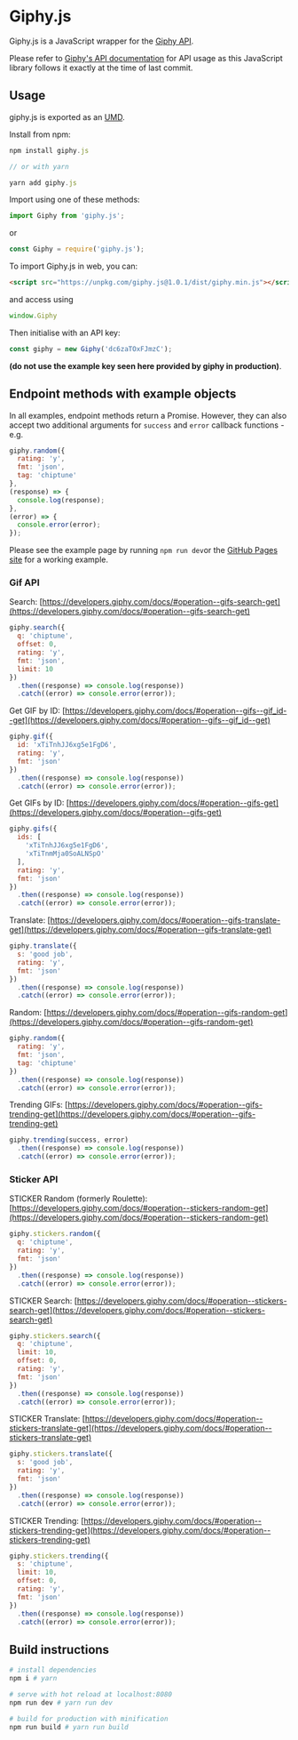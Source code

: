 # Giphy.js

Giphy.js is a JavaScript wrapper for the [Giphy API](https://developers.giphy.com/docs/).

Please refer to [Giphy's API documentation](https://developers.giphy.com/docs/) for API usage as this JavaScript library follows it exactly at the time of last commit.

## Usage

giphy.js is exported as an [UMD](https://github.com/umdjs/umd).

Install from npm:

```JavaScript
npm install giphy.js

// or with yarn

yarn add giphy.js
```

Import using one of these methods:

```JavaScript
import Giphy from 'giphy.js';
```
or
```JavaScript
const Giphy = require('giphy.js');
```

To import Giphy.js in web, you can:
```HTML
<script src="https://unpkg.com/giphy.js@1.0.1/dist/giphy.min.js"></script>
```
and access using
```JavaScript
window.Giphy
```

Then initialise with an API key:
```JavaScript
const giphy = new Giphy('dc6zaTOxFJmzC');
```

**(do not use the example key seen here provided by giphy in production)**.

## Endpoint methods with example objects

In all examples, endpoint methods return a Promise. However, they can also accept two additional arguments for ```success``` and ```error``` callback functions -  e.g.

```JavaScript
giphy.random({
  rating: 'y',
  fmt: 'json',
  tag: 'chiptune'
},
(response) => {
  console.log(response);
},
(error) => {
  console.error(error);
});
```

Please see the example page by running ```npm run dev```or the [GitHub Pages site](http://2xaa.github.io/giphy.js/) for a working example.

### Gif API

Search: [https://developers.giphy.com/docs/#operation--gifs-search-get](https://developers.giphy.com/docs/#operation--gifs-search-get)

```JavaScript
giphy.search({
  q: 'chiptune',
  offset: 0,
  rating: 'y',
  fmt: 'json',
  limit: 10
})
  .then((response) => console.log(response))
  .catch((error) => console.error(error));
```

Get GIF by ID: [https://developers.giphy.com/docs/#operation--gifs--gif_id--get](https://developers.giphy.com/docs/#operation--gifs--gif_id--get)

```JavaScript
giphy.gif({
  id: 'xTiTnhJJ6xg5e1FgD6',
  rating: 'y',
  fmt: 'json'
})
  .then((response) => console.log(response))
  .catch((error) => console.error(error));
```

Get GIFs by ID: [https://developers.giphy.com/docs/#operation--gifs-get](https://developers.giphy.com/docs/#operation--gifs-get)

```JavaScript
giphy.gifs({
  ids: [
    'xTiTnhJJ6xg5e1FgD6',
    'xTiTnmMja0SoALNSpO'
  ],
  rating: 'y',
  fmt: 'json'
})
  .then((response) => console.log(response))
  .catch((error) => console.error(error));
```

Translate: [https://developers.giphy.com/docs/#operation--gifs-translate-get](https://developers.giphy.com/docs/#operation--gifs-translate-get)

```JavaScript
giphy.translate({
  s: 'good job',
  rating: 'y',
  fmt: 'json'
})
  .then((response) => console.log(response))
  .catch((error) => console.error(error));
```

Random: [https://developers.giphy.com/docs/#operation--gifs-random-get](https://developers.giphy.com/docs/#operation--gifs-random-get)

```JavaScript
giphy.random({
  rating: 'y',
  fmt: 'json',
  tag: 'chiptune'
})
  .then((response) => console.log(response))
  .catch((error) => console.error(error));
```

Trending GIFs: [https://developers.giphy.com/docs/#operation--gifs-trending-get](https://developers.giphy.com/docs/#operation--gifs-trending-get)

```JavaScript
giphy.trending(success, error)
  .then((response) => console.log(response))
  .catch((error) => console.error(error));
```

### Sticker API

STICKER Random (formerly Roulette): [https://developers.giphy.com/docs/#operation--stickers-random-get](https://developers.giphy.com/docs/#operation--stickers-random-get)

```JavaScript
giphy.stickers.random({
  q: 'chiptune',
  rating: 'y',
  fmt: 'json'
})
  .then((response) => console.log(response))
  .catch((error) => console.error(error));
```

STICKER Search: [https://developers.giphy.com/docs/#operation--stickers-search-get](https://developers.giphy.com/docs/#operation--stickers-search-get)

```JavaScript
giphy.stickers.search({
  q: 'chiptune',
  limit: 10,
  offset: 0,
  rating: 'y',
  fmt: 'json'
})
  .then((response) => console.log(response))
  .catch((error) => console.error(error));
```

STICKER Translate: [https://developers.giphy.com/docs/#operation--stickers-translate-get](https://developers.giphy.com/docs/#operation--stickers-translate-get)

```JavaScript
giphy.stickers.translate({
  s: 'good job',
  rating: 'y',
  fmt: 'json'
})
  .then((response) => console.log(response))
  .catch((error) => console.error(error));
```

STICKER Trending: [https://developers.giphy.com/docs/#operation--stickers-trending-get](https://developers.giphy.com/docs/#operation--stickers-trending-get)

```JavaScript
giphy.stickers.trending({
  s: 'chiptune',
  limit: 10,
  offset: 0,
  rating: 'y',
  fmt: 'json'
})
  .then((response) => console.log(response))
  .catch((error) => console.error(error));
```

## Build instructions
```Bash
# install dependencies
npm i # yarn

# serve with hot reload at localhost:8080
npm run dev # yarn run dev

# build for production with minification
npm run build # yarn run build
```
